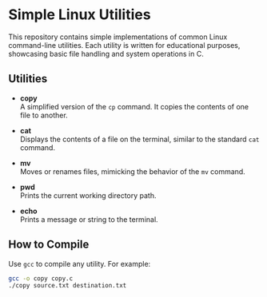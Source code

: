 # Simple Linux Utilities

This repository contains simple implementations of common Linux command-line utilities. Each utility is written for educational purposes, showcasing basic file handling and system operations in C.

## Utilities

- **copy**  
  A simplified version of the `cp` command. It copies the contents of one file to another.

- **cat**  
  Displays the contents of a file on the terminal, similar to the standard `cat` command.

- **mv**  
  Moves or renames files, mimicking the behavior of the `mv` command.

- **pwd**  
  Prints the current working directory path.

- **echo**  
  Prints a message or string to the terminal.

## How to Compile

Use `gcc` to compile any utility. For example:
```bash
gcc -o copy copy.c
./copy source.txt destination.txt
